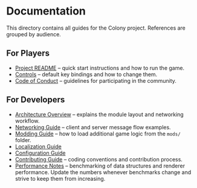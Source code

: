 # Documentation

This directory contains all guides for the Colony project. References are grouped by audience.

## For Players
- [Project README](../README.md) – quick start instructions and how to run the game.
- [Controls](controls.md) – default key bindings and how to change them.
- [Code of Conduct](../CODE_OF_CONDUCT.md) – guidelines for participating in the community.

## For Developers
- [Architecture Overview](architecture.md) – explains the module layout and networking workflow.
- [Networking Guide](networking.md) – client and server message flow examples.
- [Modding Guide](mods.md) – how to load additional game logic from the `mods/` folder.
- [Localization Guide](i18n.md)
- [Configuration Guide](configuration.md)
- [Contributing Guide](../CONTRIBUTING.md) – coding conventions and contribution process.
 - [Performance Notes](performance.md) – benchmarking of data structures and renderer performance.
   Update the numbers whenever benchmarks change and strive to keep them from increasing.
